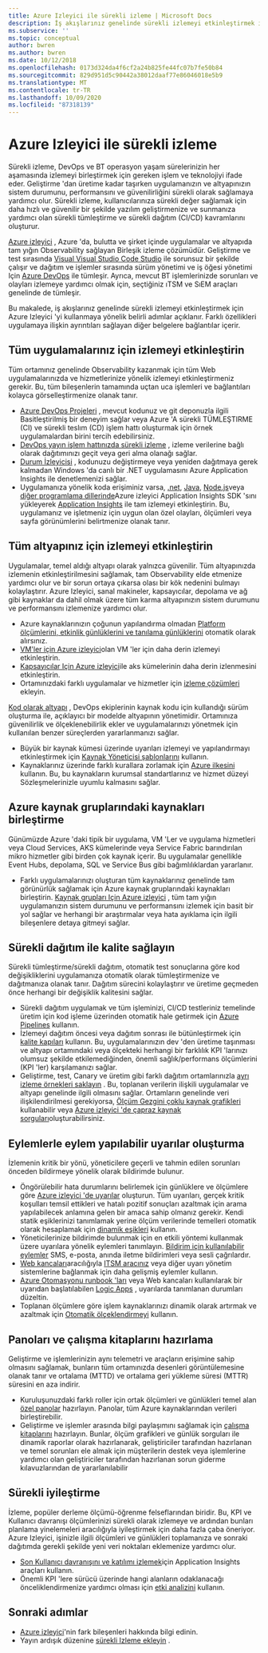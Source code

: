 ```yaml
---
title: Azure Izleyici ile sürekli izleme | Microsoft Docs
description: İş akışlarınız genelinde sürekli izlemeyi etkinleştirmek için Azure Izleyici 'yi kullanmaya yönelik belirli adımları açıklar.
ms.subservice: ''
ms.topic: conceptual
author: bwren
ms.author: bwren
ms.date: 10/12/2018
ms.openlocfilehash: 0173d324da4f6cf2a24b825fe44fc07b7fe50b84
ms.sourcegitcommit: 829d951d5c90442a38012daaf77e86046018e5b9
ms.translationtype: MT
ms.contentlocale: tr-TR
ms.lasthandoff: 10/09/2020
ms.locfileid: "87318139"
---
```

# <a name="continuous-monitoring-with-azure-monitor"></a>Azure Izleyici ile sürekli izleme

Sürekli izleme, DevOps ve BT operasyon yaşam sürelerinizin her aşamasında izlemeyi birleştirmek için gereken işlem ve teknolojiyi ifade eder. Geliştirme 'dan üretime kadar taşırken uygulamanızın ve altyapınızın sistem durumunu, performansını ve güvenilirliğini sürekli olarak sağlamaya yardımcı olur. Sürekli izleme, kullanıcılarınıza sürekli değer sağlamak için daha hızlı ve güvenilir bir şekilde yazılım geliştirmenize ve sunmanıza yardımcı olan sürekli tümleştirme ve sürekli dağıtım (CI/CD) kavramlarını oluşturur.

[Azure izleyici](overview.md) , Azure 'da, bulutta ve şirket içinde uygulamalar ve altyapıda tam yığın Observability sağlayan Birleşik izleme çözümüdür. Geliştirme ve test sırasında [Visual Visual Studio Code Studio](https://visualstudio.microsoft.com/) ile sorunsuz bir şekilde çalışır ve dağıtım ve işlemler sırasında sürüm yönetimi ve iş öğesi yönetimi Için [Azure DevOps](/azure/devops/user-guide/index) ile tümleşir. Ayrıca, mevcut BT işlemlerinizde sorunları ve olayları izlemeye yardımcı olmak için, seçtiğiniz ıTSM ve SıEM araçları genelinde de tümleşir.

Bu makalede, iş akışlarınız genelinde sürekli izlemeyi etkinleştirmek için Azure Izleyici 'yi kullanmaya yönelik belirli adımlar açıklanır. Farklı özellikleri uygulamaya ilişkin ayrıntıları sağlayan diğer belgelere bağlantılar içerir.


## <a name="enable-monitoring-for-all-your-applications"></a>Tüm uygulamalarınız için izlemeyi etkinleştirin
Tüm ortamınız genelinde Observability kazanmak için tüm Web uygulamalarınızda ve hizmetlerinize yönelik izlemeyi etkinleştirmeniz gerekir. Bu, tüm bileşenlerin tamamında uçtan uca işlemleri ve bağlantıları kolayca görselleştirmenize olanak tanır.

- [Azure DevOps Projeleri](../devops-project/overview.md) , mevcut kodunuz ve git deponuzla ilgili Basitleştirilmiş bir deneyim sağlar veya Azure 'A sürekli TÜMLEŞTIRME (CI) ve sürekli teslım (CD) işlem hattı oluşturmak için örnek uygulamalardan birini tercih edebilirsiniz.
- [DevOps yayın işlem hattınızda sürekli izleme](./app/continuous-monitoring.md) , izleme verilerine bağlı olarak dağıtımınızı geçit veya geri alma olanağı sağlar.
- [Durum İzleyicisi](./app/monitor-performance-live-website-now.md)  , kodunuzu değiştirmeye veya yeniden dağıtmaya gerek kalmadan Windows 'da canlı bir .NET uygulamasını Azure Application Insights ile denetlemenizi sağlar.
- Uygulamanıza yönelik koda erişiminiz varsa, [.net](./learn/quick-monitor-portal.md), [Java](./app/java-get-started.md), [Node.js](./learn/nodejs-quick-start.md)veya [diğer programlama dillerinde](./app/platforms.md)Azure izleyici Application Insights SDK 'sını yükleyerek [Application Insights](./app/app-insights-overview.md) ile tam izlemeyi etkinleştirin. Bu, uygulamanız ve işletmeniz için uygun olan özel olayları, ölçümleri veya sayfa görünümlerini belirtmenize olanak tanır.



## <a name="enable-monitoring-for-your-entire-infrastructure"></a>Tüm altyapınız için izlemeyi etkinleştirin
Uygulamalar, temel aldığı altyapı olarak yalnızca güvenilir. Tüm altyapınızda izlemenin etkinleştirilmesini sağlamak, tam Observability elde etmenize yardımcı olur ve bir sorun ortaya çıkarsa olası bir kök nedenini bulmayı kolaylaştırır. Azure Izleyici, sanal makineler, kapsayıcılar, depolama ve ağ gibi kaynaklar da dahil olmak üzere tüm karma altyapınızın sistem durumunu ve performansını izlemenize yardımcı olur.

- Azure kaynaklarınızın çoğunun yapılandırma olmadan [Platform ölçümlerini, etkinlik günlüklerini ve tanılama günlüklerini](platform/data-sources.md) otomatik olarak alırsınız.
- [VM'ler için Azure izleyici](insights/vminsights-overview.md)olan VM 'ler için daha derin izlemeyi etkinleştirin.
-  [Kapsayıcılar Için Azure izleyici](insights/container-insights-overview.md)ile aks kümelerinin daha derin izlenmesini etkinleştirin.
- Ortamınızdaki farklı uygulamalar ve hizmetler için [izleme çözümleri](./monitor-reference.md) ekleyin.


[Kod olarak altyapı](/azure/devops/learn/what-is-infrastructure-as-code) , DevOps ekiplerinin kaynak kodu için kullandığı sürüm oluşturma ile, açıklayıcı bir modelde altyapının yönetimidir. Ortamınıza güvenilirlik ve ölçeklenebilirlik ekler ve uygulamalarınızı yönetmek için kullanılan benzer süreçlerden yararlanmanızı sağlar.

-  Büyük bir kaynak kümesi üzerinde uyarıları izlemeyi ve yapılandırmayı etkinleştirmek için [Kaynak Yöneticisi şablonlarını](platform/template-workspace-configuration.md) kullanın.
- Kaynaklarınız üzerinde farklı kurallara zorlamak için [Azure ilkesini](../governance/policy/overview.md) kullanın. Bu, bu kaynakların kurumsal standartlarınız ve hizmet düzeyi Sözleşmelerinizle uyumlu kalmasını sağlar. 


##  <a name="combine-resources-in-azure-resource-groups"></a>Azure kaynak gruplarındaki kaynakları birleştirme
Günümüzde Azure 'daki tipik bir uygulama, VM 'Ler ve uygulama hizmetleri veya Cloud Services, AKS kümelerinde veya Service Fabric barındırılan mikro hizmetler gibi birden çok kaynak içerir. Bu uygulamalar genellikle Event Hubs, depolama, SQL ve Service Bus gibi bağımlılıklardan yararlanır.

- Farklı uygulamalarınızı oluşturan tüm kaynaklarınız genelinde tam görünürlük sağlamak için Azure kaynak gruplarındaki kaynakları birleştirin. [Kaynak grupları Için Azure izleyici](./insights/resource-group-insights.md) , tüm tam yığın uygulamanızın sistem durumunu ve performansını izlemek için basit bir yol sağlar ve herhangi bir araştırmalar veya hata ayıklama için ilgili bileşenlere detaya gitmeyi sağlar.

## <a name="ensure-quality-through-continuous-deployment"></a>Sürekli dağıtım ile kalite sağlayın
Sürekli tümleştirme/sürekli dağıtım, otomatik test sonuçlarına göre kod değişikliklerini uygulamanıza otomatik olarak tümleştirmenize ve dağıtmanıza olanak tanır. Dağıtım sürecini kolaylaştırır ve üretime geçmeden önce herhangi bir değişiklik kalitesini sağlar.


- Sürekli dağıtım uygulamak ve tüm işleminizi, CI/CD testleriniz temelinde üretim için kod işleme üzerinden otomatik hale getirmek için [Azure Pipelines](/azure/devops/pipelines) kullanın.
- İzlemeyi dağıtım öncesi veya dağıtım sonrası ile bütünleştirmek için [kalite kapıları](/azure/devops/pipelines/release/approvals/gates) kullanın. Bu, uygulamalarınızın dev 'den üretime taşınması ve altyapı ortamındaki veya ölçekteki herhangi bir farklılık KPI 'larınızı olumsuz şekilde etkilemediğinden, önemli sağlık/performans ölçümlerini (KPI 'ler) karşılamanızı sağlar.
- Geliştirme, test, Canary ve üretim gibi farklı dağıtım ortamlarınızla [ayrı izleme örnekleri saklayın](./app/separate-resources.md) . Bu, toplanan verilerin ilişkili uygulamalar ve altyapı genelinde ilgili olmasını sağlar. Ortamların genelinde veri ilişkilendirilmesi gerekiyorsa, [Ölçüm Gezgini çoklu kaynak grafikleri](./platform/metrics-charts.md) kullanabilir veya [Azure izleyici 'de çapraz kaynak sorguları](log-query/cross-workspace-query.md)oluşturabilirsiniz.


## <a name="create-actionable-alerts-with-actions"></a>Eylemlerle eylem yapılabilir uyarılar oluşturma
İzlemenin kritik bir yönü, yöneticilere geçerli ve tahmin edilen sorunları önceden bildirmeye yönelik olarak bildirimde bulunur. 

- Öngörülebilir hata durumlarını belirlemek için günlüklere ve ölçümlere göre [Azure izleyici 'de uyarılar](./platform/alerts-overview.md) oluşturun. Tüm uyarıları, gerçek kritik koşulları temsil ettikleri ve hatalı pozitif sonuçları azaltmak için arama yapılabilecek anlamına gelen bir amaca sahip olmanız gerekir. Kendi statik eşiklerinizi tanımlamak yerine ölçüm verilerinde temelleri otomatik olarak hesaplamak için [dinamik eşikleri](platform/alerts-dynamic-thresholds.md) kullanın. 
- Yöneticilerinize bildirimde bulunmak için en etkili yöntemi kullanmak üzere uyarılara yönelik eylemleri tanımlayın. [Bildirim için kullanılabilir eylemler](platform/action-groups.md#create-an-action-group-by-using-the-azure-portal) SMS, e-posta, anında iletme bildirimleri veya sesli çağrılardır.
- [Web kancaları](platform/activity-log-alerts-webhook.md)aracılığıyla [ITSM aracınız](platform/itsmc-overview.md) veya diğer uyarı yönetim sistemlerine bağlanmak için daha gelişmiş eylemler kullanın.
- [Azure Otomasyonu runbook 'ları](../automation/automation-webhooks.md) veya Web kancaları kullanılarak bir uyarıdan başlatılabilen [Logic Apps](/connectors/custom-connectors/create-webhook-trigger) , uyarılarda tanımlanan durumları düzeltin. 
- Toplanan ölçümlere göre işlem kaynaklarınızı dinamik olarak artırmak ve azaltmak için [Otomatik ölçeklendirmeyi](./learn/tutorial-autoscale-performance-schedule.md) kullanın.

## <a name="prepare-dashboards-and-workbooks"></a>Panoları ve çalışma kitaplarını hazırlama
Geliştirme ve işlemlerinizin aynı telemetri ve araçların erişimine sahip olmasını sağlamak, bunların tüm ortamınızda desenleri görüntülemesine olanak tanır ve ortalama (MTTD) ve ortalama geri yükleme süresi (MTTR) süresini en aza indirir.

- Kuruluşunuzdaki farklı roller için ortak ölçümleri ve günlükleri temel alan [özel panolar](./learn/tutorial-app-dashboards.md) hazırlayın. Panolar, tüm Azure kaynaklarından verileri birleştirebilir.
- Geliştirme ve işlemler arasında bilgi paylaşımını sağlamak için [çalışma kitaplarını](./platform/workbooks-overview.md) hazırlayın. Bunlar, ölçüm grafikleri ve günlük sorguları ile dinamik raporlar olarak hazırlanarak, geliştiriciler tarafından hazırlanan ve temel sorunları ele almak için müşterilerin destek veya işlemlerine yardımcı olan geliştiriciler tarafından hazırlanan sorun giderme kılavuzlarından de yararlanılabilir

## <a name="continuously-optimize"></a>Sürekli iyileştirme
 İzleme, popüler derleme ölçümü-öğrenme felseflarından biridir. Bu, KPI ve Kullanıcı davranışı ölçümlerinizi sürekli olarak izlemeye ve ardından bunları planlama yinelemeleri aracılığıyla iyileştirmek için daha fazla çaba öneriyor. Azure Izleyici, işinizle ilgili ölçümleri ve günlükleri toplamanıza ve sonraki dağıtımda gerekli şekilde yeni veri noktaları eklemenize yardımcı olur.

- [Son Kullanıcı davranışını ve katılımı izlemek](./learn/tutorial-users.md)için Application Insights araçları kullanın.
- Önemli KPI 'lere sürücü üzerinde hangi alanların odaklanacağı önceliklendirmenize yardımcı olması için [etki analizini](./app/usage-impact.md) kullanın.


## <a name="next-steps"></a>Sonraki adımlar

- [Azure izleyici](overview.md)'nin fark bileşenleri hakkında bilgi edinin.
- Yayın ardışık düzenine [sürekli Izleme ekleyin](./app/continuous-monitoring.md) .

